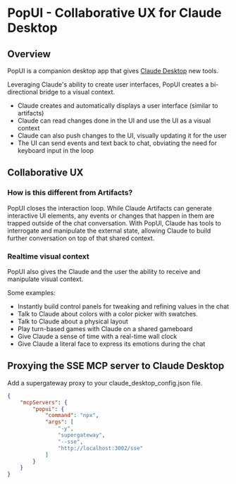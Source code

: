 # PopUI - Collaborative UX for Claude Desktop

## Overview
PopUI is a companion desktop app that gives [Claude Desktop](https://claude.ai/download) new tools.

Leveraging Claude's ability to create user interfaces, PopUI creates a bi-directional bridge to a visual context.
- Claude creates and automatically displays a user interface (similar to artifacts)
- Claude can read changes done in the UI and use the UI as a visual context
- Claude can also push changes to the UI, visually updating it for the user
- The UI can send events and text back to chat, obviating the need for  keyboard input in the loop

## Collaborative UX
### How is this different from Artifacts?
PopUI closes the interaction loop. While Claude Artifacts can generate interactive UI elements, any events or changes that happen in them are trapped outside of the chat conversation. With PopUI, Claude has tools to interrogate and manipulate the external state, allowing Claude to build further conversation on top of that shared context.

### Realtime visual context
PopUI also gives the Claude and the user the ability to receive and manipulate visual context. 

Some examples:
- Instantly build control panels for tweaking and refining values in the chat
- Talk to Claude about colors with a color picker with swatches.
- Talk to Claude about a physical layout
- Play turn-based games with Claude on a shared gameboard
- Give Claude a sense of time with a real-time wall clock
- Give Claude a literal face to express its emotions during the chat

## Proxying the SSE MCP server to Claude Desktop
Add a supergateway proxy to your claude_desktop_config.json file.
```json
{
    "mcpServers": {
        "popui": {
            "command": "npx",
            "args": [
                "-y",
                "supergateway",
                "--sse",
                "http://localhost:3002/sse"
            ]
        }
    }
}
```
